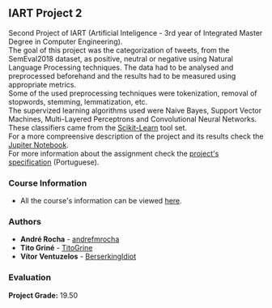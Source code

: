 ## IART Project 2

Second Project of IART (Artificial Inteligence - 3rd year of Integrated Master Degree in Computer Engineering).  
The goal of this project was the categorization of tweets, from the SemEval2018 dataset, as positive, neutral or negative using Natural Language Processing techniques. The data had to be analysed and preprocessed beforehand and the results had to be measured using appropriate metrics.  
Some of the used preprocessing techniques were tokenization, removal of stopwords, stemming, lemmatization, etc.  
The supervized learning algorithms used were Naive Bayes, Support Vector Machines, Multi-Layered Perceptrons and Convolutional Neural Networks. These classifiers came from the [Scikit-Learn](https://scikit-learn.org/stable/) tool set.  
For a more compreensive description of the project and its results check the [Jupiter Notebook](https://github.com/TitoGrine/IART_Project/blob/master/Project_2/sentiment_analysis.ipynb).   
For more information about the assignment check the [project's specification](https://github.com/TitoGrine/IART_Project/blob/master/Project_2/docs/Trabalho2_IA_2019_20.pdf) (Portuguese).

### Course Information

* All the course's information can be viewed [here](https://sigarra.up.pt/feup/en/ucurr_geral.ficha_uc_view?pv_ocorrencia_id=436449).

### Authors

* **André Rocha** - [andrefmrocha](https://github.com/andrefmrocha)
* **Tito Griné** - [TitoGrine](https://github.com/TitoGrine)
* **Vítor Ventuzelos** - [BerserkingIdiot](https://github.com/BerserkingIdiot)

### Evaluation

**Project Grade:** 19.50
